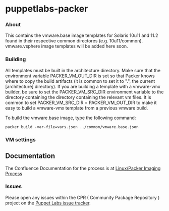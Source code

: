 # puppetlabs-packer

### About

This contains the vmware.base image templates for Solaris 10u11 and 11.2 found in their respective common directores (e.g. 10u11/common). vmware.vsphere image templates will be added here soon.

### Building

All templates must be built in the architecture directory. Make sure that the environment variable PACKER\_VM\_OUT\_DIR is set so that Packer knows where to copy the build artifacts (it is common to set it to ".", the current [architecture] directory). If you are building a template with a vmware-vmx builder, be sure to set the PACKER\_VM\_SRC\_DIR environment variable to the directory containing the directory containing the relevant vm files. It is common to set PACKER\_VM\_SRC\_DIR = PACKER\_VM\_OUT\_DIR to make it easy to build a vmware-vmx template from a previous vmware build.

To build the vmware.base image, type the following command:
```
packer build -var-file=vars.json ../common/vmware.base.json
```

### VM settings


## Documentation

The Confluence Documentation for the process is at [Linux/Packer Imaging Process](https://confluence.puppetlabs.com/display/SRE/Linux+Image+Packer+Generation)

### Issues

Please open any issues within the CPR ( Community Package Repository ) project on the [Puppet Labs issue tracker](https://tickets.puppetlabs.com/browse/CPR).
